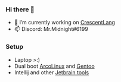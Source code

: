 ### Hi there 👋
- 🔭 I’m currently working on [CrescentLang](https://github.com/camdenorrb/CrescentLang)
- 📫 Discord: Mr.Midnight#6199

### Setup
- Laptop >:)
- Dual boot [ArcoLinux](https://arcolinux.com/) and [Gentoo](https://www.gentoo.org/)
- Intellij and other [Jetbrain tools](https://www.jetbrains.com/)

<!--
**camdenorrb/camdenorrb** is a ✨ _special_ ✨ repository because its `README.md` (this file) appears on your GitHub profile.

Here are some ideas to get you started:
- 🔭 I’m currently working on ...
- 🌱 I’m currently learning ...
- 👯 I’m looking to collaborate on ...
- 🤔 I’m looking for help with ...
- 💬 Ask me about ...
- 📫 How to reach me: ...
- 😄 Pronouns: ...
- ⚡ Fun fact: ...
-->
